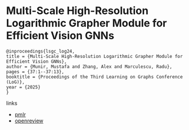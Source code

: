 # Multi-Scale High-Resolution Logarithmic Grapher Module for Efficient Vision GNNs

```
@inproceedings{lsgc_log24,
title = {Multi-Scale High-Resolution Logarithmic Grapher Module for Efficient Vision GNNs},
author = {Munir, Mustafa and Zhang, Alex and Marculescu, Radu},
pages = {37:1--37:13},
booktitle = {Proceedings of the Third Learning on Graphs Conference (LoG)},
year = {2025}
}
```

links
- [pmlr](https://proceedings.mlr.press/v269/munir25a.html)
- [openreview](https://openreview.net/forum?id=0oIby7tzzf)

